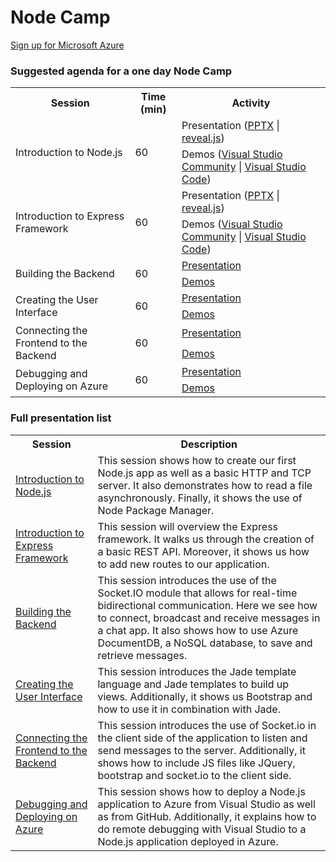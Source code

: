 ﻿<html lang="en">
<head>
  <meta charset="utf-8">
  <meta http-equiv="X-UA-Compatible" content="IE=edge">
  <meta name="viewport" content="width=device-width, initial-scale=1">
  <title>AzureReadiness: Node Camp</title>
  <link rel="stylesheet" href="style.css">
</head>
<body>
  <div class="container">
    <div class="jumbotron">
      <h1>Node Camp</h1>
      <p>
        <a href="http://aka.ms/CloudCamp-AzureTrial" class="btn btn-success">Sign up for Microsoft Azure</a>
      </p>
    </div>
    <div class="panel panel-default">
      <div class="panel-heading">
        <h3 class="panel-title">Suggested agenda for a one day Node Camp</h3>
      </div>
      <div class="panel-body">
        <table class="table table-bordered table-hover">
          <tr>
            <th>Session</th>
            <th>Time (min)</th>
            <th>Activity</th>
          </tr>
          <tr>
            <td rowspan="2">Introduction to Node.js</td>
            <td rowspan="2">60</td>
            <td>Presentation (<a href='Presentation/IntroToNodeJS/IntroToNodeJS.pptx'>PPTX</a> | <a href='Presentation/IntroToNodeJS/Presentation'>reveal.js</a>)</td>
          </tr>
          <tr>
            <td>Demos (<a href='Presentation/IntroToNodeJS/IntroToNodeJS/Demo-VSCommunity.md'>Visual Studio Community</a> | <a href='Presentation/IntroToNodeJS/IntroToNodeJS/Demo-VSCode.md'>Visual Studio Code</a>)</td>
          </tr>
          <tr>
            <td rowspan="2">Introduction to Express Framework</td>
            <td rowspan="2">60</td>
            <td>Presentation (<a href='Presentation/IntroToExpress/IntroToExpress.pptx'>PPTX</a> | <a href='Presentation/IntroToExpress/Presentation'>reveal.js</a>)</td>
          </tr>
          <tr>
            <td>Demos (<a href='Presentation/IntroToExpress/IntroToExpress/Demo-VSCommunity.md'>Visual Studio Community</a> | <a href='Presentation/IntroToExpress/IntroToExpress/Demo-VSCode.md'>Visual Studio Code</a>)</td>
          </tr>
          <tr>
            <td rowspan="2">Building the Backend</td>
            <td rowspan="2">60</td>
            <td><a href='Presentation/BuildingTheBackend/BuildingTheBackend.pptx'>Presentation</a></td>
          </tr>
          <tr>
            <td><a href='Presentation/BuildingTheBackend/BuildingTheBackend/Demo.md'>Demos</a></td>
          </tr>
          <tr>
            <td rowspan="2">Creating the User Interface</td>
            <td rowspan="2">60</td>
            <td><a href='Presentation/CreatingTheUI/CreatingTheUI.pptx'>Presentation</a></td>
          </tr>
          <tr>
            <td><a href='Presentation/CreatingTheUI/CreatingTheUI/Demo.md'>Demos</a></td>
          </tr>
          <tr>
            <td rowspan="2">Connecting the Frontend to the Backend</td>
            <td rowspan="2">60</td>
            <td><a href='Presentation/ConnectingFrontAndBack/ConnectingFrontAndBack.pptx'>Presentation</a></td>
          </tr>
          <tr>
            <td><a href='Presentation/ConnectingFrontAndBack/ConnectingFrontAndBack/Demo.md'>Demos</a></td>
          </tr>
          <tr>
            <td rowspan="2">Debugging and Deploying on Azure</td>
            <td rowspan="2">60</td>
            <td><a href='Presentation/AzureDeployAndDebug/AzureDeployAndDebug.pptx'>Presentation</a></td>
          </tr>
          <tr>
            <td><a href='Presentation/AzureDeployAndDebug/AzureDeployAndDebug/Demo.md'>Demos</a></td>
          </tr>
        </table>
      </div>
    </div>
    <div class="panel panel-default">
      <div class="panel-heading">
        <h3 class="panel-title">Full presentation list</h3>
      </div>
      <div class="panel-body">
        <table class="table table-bordered table-hover">
          <tr>
            <th>Session</th>
            <th>Description</th>
          </tr>
          <tr>
            <td><a href='Presentation/IntroToNodeJS'>Introduction to Node.js</a></td>
            <td>This session shows how to create our first Node.js app as well as a basic HTTP and TCP server. It also demonstrates how to read a file asynchronously. Finally, it shows the use of Node Package Manager.</td>
          </tr>
          <tr>
            <td><a href='Presentation/IntroToExpress'>Introduction to Express Framework</a></td>
            <td>This session will overview the Express framework. It walks us through the creation of a basic REST API. Moreover, it shows us how to add new routes to our application.</td>
          </tr>
          <tr>
            <td><a href='Presentation/BuildingTheBackend'>Building the Backend</a></td>
            <td>This session introduces the use of the Socket.IO module that allows for real-time bidirectional communication. Here we see how to connect, broadcast and receive messages in a chat app. It also shows how to use Azure DocumentDB, a NoSQL database, to save and retrieve messages.</td>
          </tr>
          <tr>
            <td><a href='Presentation/CreatingTheUI'>Creating the User Interface</a></td>
            <td>This session introduces the Jade template language and Jade templates to build up views. Additionally, it shows us Bootstrap and how to use it in combination with Jade.</td>
          </tr>
          <tr>
            <td><a href='Presentation/ConnectingFrontAndBack'>Connecting the Frontend to the Backend</a></td>
            <td>This session introduces the use of Socket.io in the client side of the application to listen and send messages to the server. Additionally, it shows how to include JS files like JQuery, bootstrap and socket.io to the client side.</td>
          </tr>
          <tr>
            <td><a href='Presentation/AzureDeployAndDebug'>Debugging and Deploying on Azure</a></td>
            <td>This session shows how to deploy a Node.js application to Azure from Visual Studio as well as from GitHub. Additionally, it explains how to do remote debugging with Visual Studio to a Node.js application deployed in Azure.</td>
          </tr>
        </table>
      </div>
    </div>
</body>
</html>
